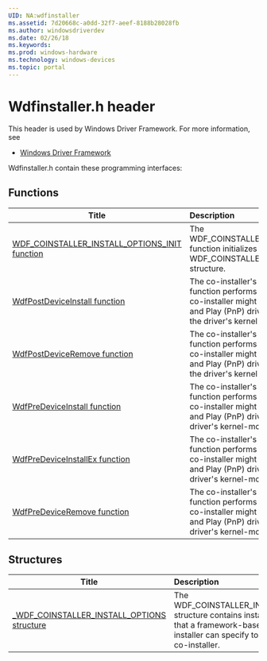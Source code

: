 ```yaml
---
UID: NA:wdfinstaller
ms.assetid: 7d20668c-a0dd-32f7-aeef-8188b28028fb
ms.author: windowsdriverdev
ms.date: 02/26/18
ms.keywords: 
ms.prod: windows-hardware
ms.technology: windows-devices
ms.topic: portal
---
```


# Wdfinstaller.h header



This header is used by Windows Driver Framework. For more information, see
- [Windows Driver Framework](../_wdf/index.md)

Wdfinstaller.h contain these programming interfaces:


## Functions

| Title   | Description   |
| ---- |:---- |
| [WDF_COINSTALLER_INSTALL_OPTIONS_INIT function](nf-wdfinstaller-wdf_coinstaller_install_options_init.md) | The WDF_COINSTALLER_INSTALL_OPTIONS_INIT function initializes a WDF_COINSTALLER_INSTALL_OPTIONS structure. |
| [WdfPostDeviceInstall function](nf-wdfinstaller-wdfpostdeviceinstall.md) | The co-installer's WdfPostDeviceInstall function performs any operations that the co-installer might require after a non-Plug and Play (PnP) driver's installer has created the driver's kernel-mode service. |
| [WdfPostDeviceRemove function](nf-wdfinstaller-wdfpostdeviceremove.md) | The co-installer's WdfPostDeviceRemove function performs any operations that the co-installer might require after a non-Plug and Play (PnP) driver's installer has deleted the driver's kernel-mode service. |
| [WdfPreDeviceInstall function](nf-wdfinstaller-wdfpredeviceinstall.md) | The co-installer's WdfPreDeviceInstall function performs any operations that the co-installer might require before a non-Plug and Play (PnP) driver's installer creates the driver's kernel-mode service. |
| [WdfPreDeviceInstallEx function](nf-wdfinstaller-wdfpredeviceinstallex.md) | The co-installer's WdfPreDeviceInstallEx function performs any operations that the co-installer might require before a non-Plug and Play (PnP) driver's installer creates the driver's kernel-mode service. |
| [WdfPreDeviceRemove function](nf-wdfinstaller-wdfpredeviceremove.md) | The co-installer's WdfPreDeviceRemove function performs any operations that the co-installer might require before a non-Plug and Play (PnP) driver's installer deletes the driver's kernel-mode service. |

## Structures

| Title   | Description   |
| ---- |:---- |
| [_WDF_COINSTALLER_INSTALL_OPTIONS structure](ns-wdfinstaller-_wdf_coinstaller_install_options.md) | The WDF_COINSTALLER_INSTALL_OPTIONS structure contains installation options that a framework-based driver's installer can specify to the framework's co-installer. |

